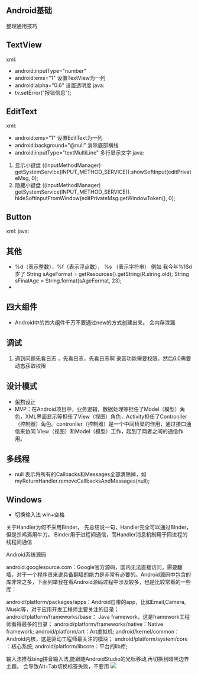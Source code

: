 ## Android基础
整理通用技巧

## TextView
xml:
- android:inputType="number"
- android:ems="1" 设置TextView为一列
- android:alpha="0.6" 设置透明度
java:
- tv.setError("报错信息");



## EditText
xml:
- android:ems="1" 设置EditText为一列
- android:background="@null" 消除底部横线
- android:inputType="textMultiLine" 多行显示文字
java:
1. 显示小键盘 ((InputMethodManager) getSystemService(INPUT_METHOD_SERVICE)).showSoftInput(editPrivateMsg, 0);
2. 隐藏小键盘 ((InputMethodManager) getSystemService(INPUT_METHOD_SERVICE)).
   hideSoftInputFromWindow(editPrivateMsg.getWindowToken(), 0);

## Button
xml:
java:



## 其他
- %d（表示整数），%f（表示浮点数）， %s （表示字符串）
例如 <string name="old">我今年%1$d岁了</string>
String sAgeFormat = getResources().getString(R.string.old);
String sFinalAge = String.format(sAgeFormat, 23);
-


## 四大组件
- Android中的四大组件千万不要通过new的方式创建出来。 会内存泄漏

## 调试
1. 遇到问题先看日志 ，先看日志，先看日志啊
   录音功能需要权限，然后6.0需要动态获取权限


## 设计模式
- [架构设计](https://github.com/googlesamples/android-architecture)
- MVP：在Android项目中，业务逻辑，数据处理等担任了Model（模型）角色，XML界面显示等担任了View（视图）角色，Activity担任了Contronller（控制器）角色。contronller（控制器）是一个中间桥梁的作用，通过接口通信来协同 View（视图）和Model（模型）工作，起到了两者之间的通信作用。


## 多线程
- null 表示将所有的Callbacks和Messages全部清除掉，如  myReturnHandler.removeCallbacksAndMessages(null);



## Windows
- 切换输入法 win+空格

关于Handler为何不采用Binder， 先总结说一句，Handler完全可以通过BInder，但是杀鸡焉用牛刀。
Binder用于进程间通信，而Handler消息机制用于同进程的线程间通信

Android系统源码

android.googlesource.com：Google官方源码，国内无法直接访问，需要翻墙，对于一个程序员来说具备翻墙的能力是非常有必要的。Android源码中包含的库非常之多，下面列举我在看Android源码过程中涉及较多，也是比较常看的一些库：

android/platform/packages/apps：Android自带的app，比如Email,Camera, Music等，对于应用开发工程师主要关注的目录；
android/platform/frameworks/base： Java framework，这是framework工程师看得最多的目录；
android/platform/frameworks/native：Native framework;
android/platform/art：Art虚拟机;
android/kernel/common：Android内核，这是驱动工程师最关注的模块；
android/platform/system/core ：核心系统;
android/platform/libcore：平台的lib库;



输入法推荐bing拼音输入法,能跟随AndroidStudio的光标移动,再切换到暗黑边界主题。 会导致Alt+Tab切换标签失败，不要用
![](./picutres/bing.png)